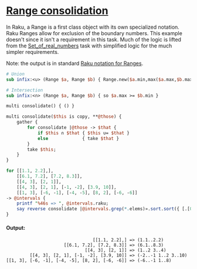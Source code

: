 [1]: https://rosettacode.org/wiki/Range_consolidation

# [Range consolidation][1]





In Raku, a Range is a first class object with its own specialized notation. Raku Ranges allow for exclusion of the boundary numbers. This example doesn't since it isn't a requirement in this task. Much of the logic is lifted from the [Set_of_real_numbers](https://rosettacode.org/wiki/Set_of_real_numbers#Raku) task with simplified logic for the much simpler requirements.



Note: the output is in standard [Raku notation for Ranges](https://docs.raku.org/type/Range).

```perl
# Union
sub infix:<∪> (Range $a, Range $b) { Range.new($a.min,max($a.max,$b.max)) }

# Intersection
sub infix:<∩> (Range $a, Range $b) { so $a.max >= $b.min }

multi consolidate() { () }

multi consolidate($this is copy, **@those) {
    gather {
        for consolidate |@those -> $that {
            if $this ∩ $that { $this ∪= $that }
            else             { take $that }
        }
        take $this;
    }
}

for [[1.1, 2.2],],
    [[6.1, 7.2], [7.2, 8.3]],
    [[4, 3], [2, 1]],
    [[4, 3], [2, 1], [-1, -2], [3.9, 10]],
    [[1, 3], [-6, -1], [-4, -5], [8, 2], [-6, -6]]
-> @intervals {
    printf "%46s => ", @intervals.raku;
    say reverse consolidate |@intervals.grep(*.elems)».sort.sort({ [.[0], .[*-1]] }).map: { Range.new(.[0], .[*-1]) }
}
```

#### Output:
```
                                 [[1.1, 2.2],] => (1.1..2.2)
                      [[6.1, 7.2], [7.2, 8.3]] => (6.1..8.3)
                              [[4, 3], [2, 1]] => (1..2 3..4)
         [[4, 3], [2, 1], [-1, -2], [3.9, 10]] => (-2..-1 1..2 3..10)
[[1, 3], [-6, -1], [-4, -5], [8, 2], [-6, -6]] => (-6..-1 1..8)
```
